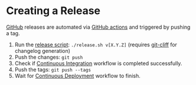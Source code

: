 # Creating a Release

[GitHub](https://github.com/orhun/linuxwave/releases) releases are automated via [GitHub actions](.github/workflows/cd.yml) and triggered by pushing a tag.

1. Run the [release script](./release.sh): `./release.sh v[X.Y.Z]` (requires [git-cliff](https://github.com/orhun/git-cliff) for changelog generation)
2. Push the changes: `git push`
3. Check if [Continuous Integration](https://github.com/orhun/linuxwave/actions) workflow is completed successfully.
4. Push the tags: `git push --tags`
5. Wait for [Continuous Deployment](https://github.com/orhun/linuxwave/actions) workflow to finish.
